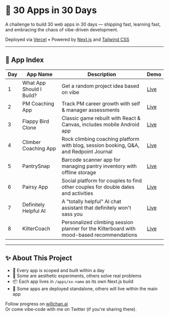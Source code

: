 # 📱 30 Apps in 30 Days

A challenge to build 30 web apps in 30 days — shipping fast, learning fast, and embracing the chaos of vibe-driven development.

Deployed via [Vercel](https://vercel.com) • Powered by [Next.js](https://nextjs.org) and [Tailwind CSS](https://tailwindcss.com)

---

## 🔗 App Index

| Day | App Name                     | Description                              | Demo |
|-----|------------------------------|------------------------------------------|------|
| 1   | What App Should I Build?     | Get a random project idea based on vibe  | [Live](https://30-in-30-app-1.vercel.app/) |
| 2   | PM Coaching App              | Track PM career growth with self & manager assessments | [Live](https://30-in-30-app-2.vercel.app/) |
| 3   | Flappy Bird Clone            | Classic game rebuilt with React & Canvas, includes mobile Android app | [Live](https://30-in-30-app-3.vercel.app/) |
| 4   | Climber Coaching App         | Rock climbing coaching platform with blog, session booking, Q&A, and Redpoint Journal | [Live](https://30-in-30-app-4.vercel.app/) |
| 5   | PantrySnap                   | Barcode scanner app for managing pantry inventory with offline storage | [Live](https://30-in-30-app-5.vercel.app/) |
| 6   | Pairsy App                   | Social platform for couples to find other couples for double dates and activities | [Live](https://30-in-30-app-6.vercel.app/) |
| 7   | Definitely Helpful AI        | A "totally helpful" AI chat assistant that definitely won't sass you | [Live](https://30-in-30-app-7.vercel.app/) |
| 8   | KilterCoach                 | Personalized climbing session planner for the Kilterboard with mood-based recommendations | [Live](https://30-in-30-app-8.vercel.app/) |

---

## ✨ About This Project

- 🧠 Every app is scoped and built within a day  
- 💅 Some are aesthetic experiments, others solve real problems  
- 📦 Each app lives in `/apps/xx-name` as its own Next.js build  
- 🔄 Some apps are deployed standalone, others will live within the main app

Follow progress on [willchan.ai](https://willchan.ai)  
Or come vibe-code with me on Twitter (if you're sharing there).
